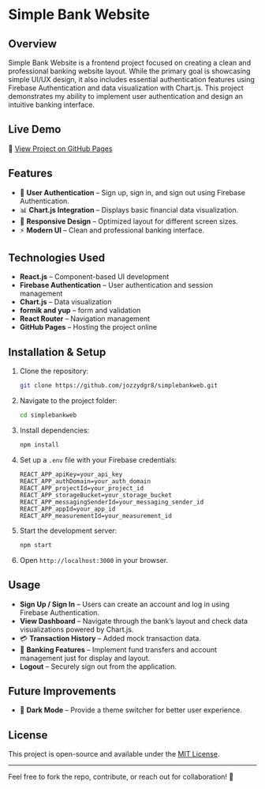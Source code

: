 # Simple Bank Website

## Overview
Simple Bank Website is a frontend project focused on creating a clean and professional banking website layout. While the primary goal is showcasing simple UI/UX design, it also includes essential authentication features using Firebase Authentication and data visualization with Chart.js. This project demonstrates my ability to implement user authentication and design an intuitive banking interface.

## Live Demo
🔗 [View Project on GitHub Pages](https://jozzydgr8.github.io/simplebankweb/)

## Features
- 🔑 **User Authentication** – Sign up, sign in, and sign out using Firebase Authentication.
- 📊 **Chart.js Integration** – Displays basic financial data visualization.
- 🎨 **Responsive Design** – Optimized layout for different screen sizes.
- ⚡ **Modern UI** – Clean and professional banking interface.

## Technologies Used
- **React.js** – Component-based UI development
- **Firebase Authentication** – User authentication and session management
- **Chart.js** – Data visualization
- **formik and yup** – form and validation
- **React Router** – Navigation management
- **GitHub Pages** – Hosting the project online

## Installation & Setup
1. Clone the repository:
   ```bash
   git clone https://github.com/jozzydgr8/simplebankweb.git
   ```
2. Navigate to the project folder:
   ```bash
   cd simplebankweb
   ```
3. Install dependencies:
   ```bash
   npm install
   ```
4. Set up a `.env` file with your Firebase credentials:
   ```env
   REACT_APP_apiKey=your_api_key
   REACT_APP_authDomain=your_auth_domain
   REACT_APP_projectId=your_project_id
   REACT_APP_storageBucket=your_storage_bucket
   REACT_APP_messagingSenderId=your_messaging_sender_id
   REACT_APP_appId=your_app_id
   REACT_APP_measurementId=your_measurement_id
   ```
5. Start the development server:
   ```bash
   npm start
   ```
6. Open `http://localhost:3000` in your browser.

## Usage
- **Sign Up / Sign In** – Users can create an account and log in using Firebase Authentication.
- **View Dashboard** – Navigate through the bank’s layout and check data visualizations powered by Chart.js.
- 💳 **Transaction History** – Added mock transaction data.
- 🏦 **Banking Features** – Implement fund transfers and account management just for display and layout.
- **Logout** – Securely sign out from the application.

## Future Improvements

- 🌙 **Dark Mode** – Provide a theme switcher for better user experience.

## License
This project is open-source and available under the [MIT License](LICENSE).

---
Feel free to fork the repo, contribute, or reach out for collaboration! 🚀